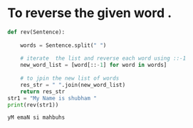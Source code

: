 # To reverse the given word .


```python
def rev(Sentence):
    
    words = Sentence.split(" ")
    
    # iterate  the list and reverse each word using ::-1
    new_word_list = [word[::-1] for word in words]
    
    # to jpin the new list of words
    res_str = " ".join(new_word_list)
    return res_str
str1 = "My Name is shubham "
print(rev(str1))
```

    yM emaN si mahbuhs
    


```python

```

